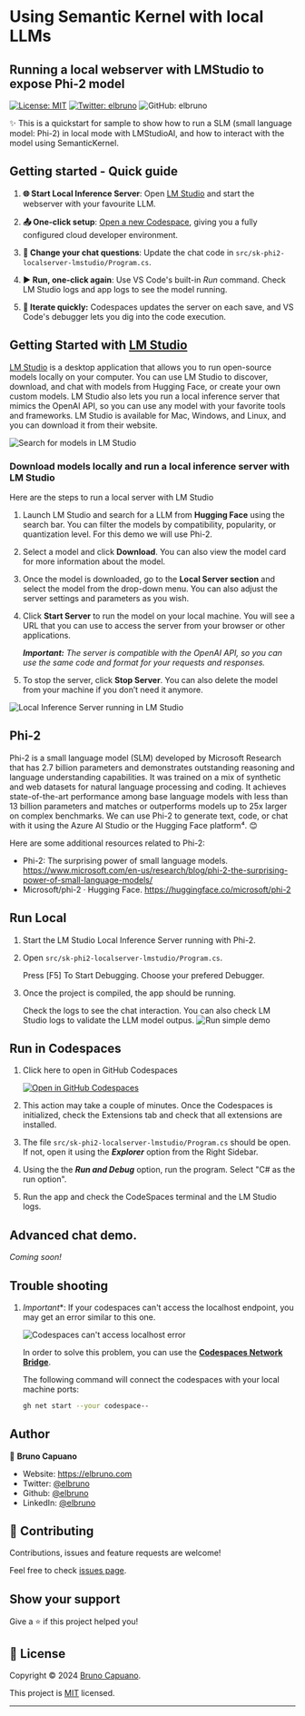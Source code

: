 # Using Semantic Kernel with local LLMs
## Running a local webserver with LMStudio to expose Phi-2 model

[![License: MIT](https://img.shields.io/badge/License-MIT-yellow.svg)](/LICENSE)
[![Twitter: elbruno](https://img.shields.io/twitter/follow/elbruno.svg?style=social)](https://twitter.com/elbruno)
![GitHub: elbruno](https://img.shields.io/github/followers/elbruno?style=social)

✨ 
This is a quickstart for sample to show how to run a SLM (small language model: Phi-2) in local mode with LMStudioAI, and how to interact with the model using SemanticKernel.

## Getting started - Quick guide

1. **🌐 Start Local Inference Server**: Open [LM Studio](https://lmstudio.ai/) and start the webserver with your favourite LLM.     

1. **📤 One-click setup**: [Open a new Codespace](https://codespaces.new/elbruno/sk-phi2-localserver-lmstudio), giving you a fully configured cloud developer environment.

1. **💬 Change your chat questions**: Update the chat code in `src/sk-phi2-localserver-lmstudio/Program.cs`.     

1. **▶️ Run, one-click again**: Use VS Code's built-in *Run* command. Check LM Studio logs and app logs to see the model running.

1. **🔄 Iterate quickly:** Codespaces updates the server on each save, and VS Code's debugger lets you dig into the code execution.

## Getting Started with [LM Studio](https://lmstudio.ai/)

[LM Studio](https://lmstudio.ai/) is a desktop application that allows you to run open-source models locally on your computer. You can use LM Studio to discover, download, and chat with models from Hugging Face, or create your own custom models. LM Studio also lets you run a local inference server that mimics the OpenAI API, so you can use any model with your favorite tools and frameworks. LM Studio is available for Mac, Windows, and Linux, and you can download it from their website.

![Search for models in LM Studio](/images/20LMStudioSearchModel.png "Search for models in LM Studio")


### Download models locally and run a local inference server with LM Studio
Here are the steps to run a local server with LM Studio

1. Launch LM Studio and search for a LLM from **Hugging Face** using the search bar. You can filter the models by compatibility, popularity, or quantization level.
    For this demo we will use Phi-2.

1. Select a model and click **Download**. You can also view the model card for more information about the model.

1. Once the model is downloaded, go to the **Local Server section** and select the model from the drop-down menu. You can also adjust the server settings and parameters as you wish.

1. Click **Start Server** to run the model on your local machine. You will see a URL that you can use to access the server from your browser or other applications. 
    
    ***Important:** The server is compatible with the OpenAI API, so you can use the same code and format for your requests and responses.*

1. To stop the server, click **Stop Server**. You can also delete the model from your machine if you don’t need it anymore.

![Local Inference Server running in LM Studio](/images/22ServerRunning.png "Local Inference Server running in LM Studio")

## Phi-2

Phi-2 is a small language model (SLM) developed by Microsoft Research that has 2.7 billion parameters and demonstrates outstanding reasoning and language understanding capabilities. It was trained on a mix of synthetic and web datasets for natural language processing and coding. It achieves state-of-the-art performance among base language models with less than 13 billion parameters and matches or outperforms models up to 25x larger on complex benchmarks. We can use Phi-2 to generate text, code, or chat with it using the Azure AI Studio or the Hugging Face platform⁴. 😊

Here are some additional resources related to Phi-2:

- Phi-2: The surprising power of small language models. https://www.microsoft.com/en-us/research/blog/phi-2-the-surprising-power-of-small-language-models/
- Microsoft/phi-2 · Hugging Face. https://huggingface.co/microsoft/phi-2

## Run Local
1. Start the LM Studio Local Inference Server running with Phi-2.

1. Open `src/sk-phi2-localserver-lmstudio/Program.cs`. 

    Press [F5] To Start Debugging. Choose your prefered Debugger.

1. Once the project is compiled, the app should be running. 

    Check the logs to see the chat interaction. You can also check LM Studio logs to validate the LLM model outpus.
    ![Run simple demo](/images/30RunSimpleDemo.png "Run Simple demo")

## Run in Codespaces

1. Click here to open in GitHub Codespaces

    [![Open in GitHub Codespaces](https://img.shields.io/static/v1?style=for-the-badge&label=GitHub+Codespaces&message=Open&color=lightgrey&logo=github)](https://codespaces.new/elbruno/sk-phi2-localserver-lmstudio)

1. This action may take a couple of minutes. Once the Codespaces is initialized, check the Extensions tab and check that all extensions are installed.

1. The file `src/sk-phi2-localserver-lmstudio/Program.cs` should be open. If not, open it using the ***Explorer*** option from the Right Sidebar.

1. Using the  the ***Run and Debug*** option, run the program. Select "C# as the run option".

1. Run the app and check the CodeSpaces terminal and the LM Studio logs.


## Advanced chat demo.

*Coming soon!*

## Trouble shooting

1. *Important**: If your codespaces can't access the localhost endpoint, you may get an error similar to this one.

    ![Codespaces can't access localhost error](/images/35Localhostnetworkerror.png "Codespaces can't access localhost error")

    In order to solve this problem, you can use the **[Codespaces Network Bridge]("https://github.com/github/gh-net#codespaces-network-bridge")**. 

    The following command will connect the codespaces with your local machine ports:
    ```bash
    gh net start --your codespace--
    ```

## Author

👤 **Bruno Capuano**

* Website: https://elbruno.com
* Twitter: [@elbruno](https://twitter.com/elbruno)
* Github: [@elbruno](https://github.com/elbruno)
* LinkedIn: [@elbruno](https://linkedin.com/in/elbruno)

## 🤝 Contributing

Contributions, issues and feature requests are welcome!

Feel free to check [issues page](https://github.com/elbruno/sk-phi2-localserver-lmstudio/issues).

## Show your support

Give a ⭐️ if this project helped you!


## 📝 License

Copyright &copy; 2024 [Bruno Capuano](https://github.com/elbruno).

This project is [MIT](/LICENSE) licensed.

***